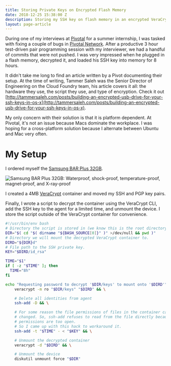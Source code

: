 ```yaml
---
title: Storing Private Keys on Encrypted Flash Memory
date: 2018-12-25 15:38:00 Z
description: Storing my SSH key on flash memory in an encrypted VeraCrypt container.
layout: page-article
---
```


During one of my interviews at [Pivotal](https://pivotal.io) for a summer internship, I was tasked with fixing a couple of bugs in [Pivotal Network](https://network.pivotal.io). After a productive 3 hour test-driven pair programming session with my interviewer, we had a handful of commits that were not pushed. I was very impressed when he plugged in a flash memory, decrypted it, and loaded his SSH key into memory for 8 hours.

It didn't take me long to find an article written by a Pivot documenting their setup. At the time of writing, Tammer Saleh was the Senior Director of Engineering on the Cloud Foundry team, his article covers it all: the hardware they use, the script they use, and type of encryption. Check it out [http://tammersaleh.com/posts/building-an-encrypted-usb-drive-for-your-ssh-keys-in-os-x](http://tammersaleh.com/posts/building-an-encrypted-usb-drive-for-your-ssh-keys-in-os-x).

My only concern with their solution is 
that it is platform dependent. At Pivotal, it's not an issue because Macs dominate the workplace. I was hoping for a cross-platform solution because I alternate between Ubuntu and Mac very often.

# My Setup

I ordered myself the [Samsung BAR Plus 32GB](https://www.samsung.com/us/computing/memory-storage/usb-flash-drives/usb-3-1-flash-drive-bar-plus-32gb-titan-gray-muf-32be4-am).

![Samsung BAR Plus 32GB: Waterproof, shock-proof, temperature-proof, magnet-proof, and X-ray-proof](/uploads/01_MUF-32BE4_Front_Titan-Gray041918.jpg)

I created a 4MB [VeraCrypt](https://github.com/veracrypt/VeraCrypt) container and moved my SSH and PGP key pairs.

Finally, I wrote a script to decrypt the container using the VeraCrypt CLI, add the SSH key to the agent for a limited time, and unmount the device. I store the script outside of the VeraCrypt container for convenience.

```sh
#!/usr/bin/env bash
# Directory the script is stored in (we know this is the root directory of the flash memory)
DIR="$( cd "$( dirname "${BASH_SOURCE[0]}" )" >/dev/null && pwd )"
# Directory we will mount the decrypted VeraCrypt container to.
DIRD="${DIR}d"
# File path to the SSH private key.
KEY="$DIRD/id_rsa"

TIME="$1"
if [ -z "$TIME" ]; then
  TIME="8h"
fi

echo "Requesting password to decrypt '$DIR/keys' to mount onto '$DIRD'" && \
    veracrypt -m ro "$DIR/keys" "$DIRD" && \

    # Delete all identities from agent
    ssh-add -D && \

    # For some reason the file permissions of files in the container cannot be
    # changed. So, ssh-add refuses to read from the file directly because the
    # permissions are too open.
    # So I came up with this hack to workaround it.
    ssh-add -t "$TIME" - < "$KEY" && \

    # Unmount the decrypted container
    veracrypt -d "$DIRD" && \

    # Unmount the device
    diskutil unmount force "$DIR"
```